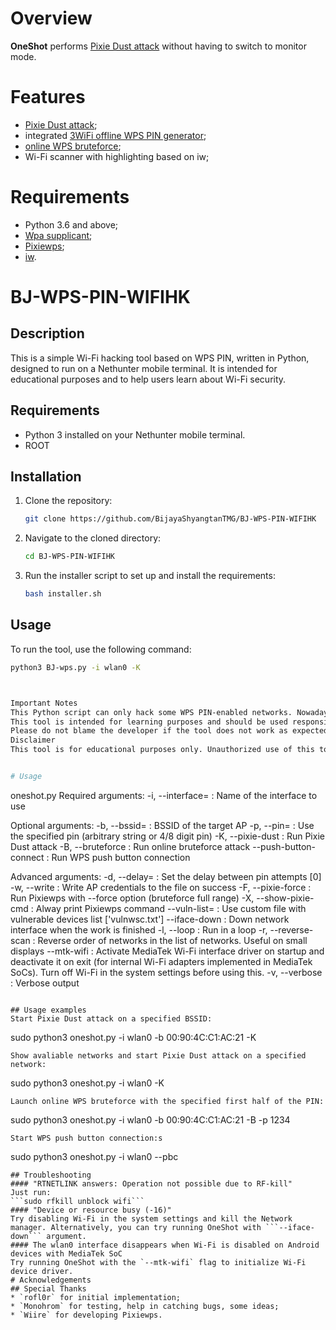 
# Overview
**OneShot** performs [Pixie Dust attack](https://forums.kali.org/showthread.php?24286-WPS-Pixie-Dust-Attack-Offline-WPS-Attack) without having to switch to monitor mode.
# Features
 - [Pixie Dust attack](https://forums.kali.org/showthread.php?24286-WPS-Pixie-Dust-Attack-Offline-WPS-Attack);
 - integrated [3WiFi offline WPS PIN generator](https://3wifi.stascorp.com/wpspin);
 - [online WPS bruteforce](https://sviehb.files.wordpress.com/2011/12/viehboeck_wps.pdf);
 - Wi-Fi scanner with highlighting based on iw;
# Requirements
 - Python 3.6 and above;
 - [Wpa supplicant](https://www.w1.fi/wpa_supplicant/);
 - [Pixiewps](https://github.com/wiire-a/pixiewps);
 - [iw](https://wireless.wiki.kernel.org/en/users/documentation/iw).

# BJ-WPS-PIN-WIFIHK

## Description
This is a simple Wi-Fi hacking tool based on WPS PIN, written in Python, designed to run on a Nethunter mobile terminal. It is intended for educational purposes and to help users learn about Wi-Fi security.

## Requirements
- Python 3 installed on your Nethunter mobile terminal.
- ROOT
## Installation
1. Clone the repository:
    ```bash
    git clone https://github.com/BijayaShyangtanTMG/BJ-WPS-PIN-WIFIHK
    ```
2. Navigate to the cloned directory:
    ```bash
    cd BJ-WPS-PIN-WIFIHK
    ```
3. Run the installer script to set up and install the requirements:
    ```bash
    bash installer.sh
    ```

## Usage
To run the tool, use the following command:
```bash
python3 BJ-wps.py -i wlan0 -K



Important Notes
This Python script can only hack some WPS PIN-enabled networks. Nowadays, most networks use WPA/WPA2 security, so this tool cannot hack all networks.
This tool is intended for learning purposes and should be used responsibly. It is not very effective against all types of network security.
Please do not blame the developer if the tool does not work as expected. This tool is based on Python and has its limitations.
Disclaimer
This tool is for educational purposes only. Unauthorized use of this tool to access networks without permission is illegal and unethical. The developer is not responsible for any misuse of this tool.


# Usage
```
 oneshot.py <arguments>
 Required arguments:
     -i, --interface=<wlan0>  : Name of the interface to use

 Optional arguments:
     -b, --bssid=<mac>        : BSSID of the target AP
     -p, --pin=<wps pin>      : Use the specified pin (arbitrary string or 4/8 digit pin)
     -K, --pixie-dust         : Run Pixie Dust attack
     -B, --bruteforce         : Run online bruteforce attack
     --push-button-connect    : Run WPS push button connection

 Advanced arguments:
     -d, --delay=<n>          : Set the delay between pin attempts [0]
     -w, --write              : Write AP credentials to the file on success
     -F, --pixie-force        : Run Pixiewps with --force option (bruteforce full range)
     -X, --show-pixie-cmd     : Alway print Pixiewps command
     --vuln-list=<filename>   : Use custom file with vulnerable devices list ['vulnwsc.txt']
     --iface-down             : Down network interface when the work is finished
     -l, --loop               : Run in a loop
     -r, --reverse-scan       : Reverse order of networks in the list of networks. Useful on small displays
     --mtk-wifi               : Activate MediaTek Wi-Fi interface driver on startup and deactivate it on exit
                                (for internal Wi-Fi adapters implemented in MediaTek SoCs). Turn off Wi-Fi in the system settings before using this.
     -v, --verbose            : Verbose output
 ```

## Usage examples
Start Pixie Dust attack on a specified BSSID:
 ```
 sudo python3 oneshot.py -i wlan0 -b 00:90:4C:C1:AC:21 -K
 ```
Show avaliable networks and start Pixie Dust attack on a specified network:
 ```
 sudo python3 oneshot.py -i wlan0 -K
 ```
Launch online WPS bruteforce with the specified first half of the PIN:
 ```
 sudo python3 oneshot.py -i wlan0 -b 00:90:4C:C1:AC:21 -B -p 1234
 ```
 Start WPS push button connection:s
 ```
 sudo python3 oneshot.py -i wlan0 --pbc
 ```
## Troubleshooting
#### "RTNETLINK answers: Operation not possible due to RF-kill"
 Just run:
```sudo rfkill unblock wifi```
#### "Device or resource busy (-16)"
 Try disabling Wi-Fi in the system settings and kill the Network manager. Alternatively, you can try running OneShot with ```--iface-down``` argument.
#### The wlan0 interface disappears when Wi-Fi is disabled on Android devices with MediaTek SoC
 Try running OneShot with the `--mtk-wifi` flag to initialize Wi-Fi device driver.
# Acknowledgements
## Special Thanks
* `rofl0r` for initial implementation;
* `Monohrom` for testing, help in catching bugs, some ideas;
* `Wiire` for developing Pixiewps.
